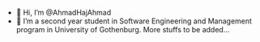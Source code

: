 - 👋 Hi, I’m @AhmadHajAhmad
- 👀 I’m a second year student in Software Engineering and Management program in University of Gothenburg. More stuffs to be added...

<!---
AhmadHajAhmad/AhmadHajAhmad is a ✨ special ✨ repository because its `README.md` (this file) appears on your GitHub profile.
You can click the Preview link to take a look at your changes.
--->
